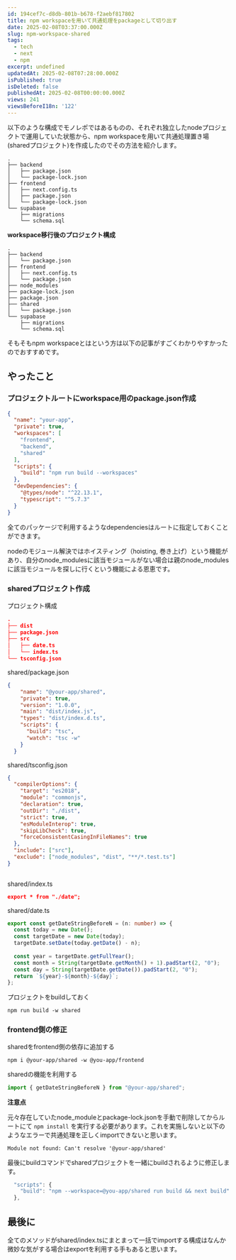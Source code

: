 ```yaml
---
id: 194cef7c-d8db-801b-b678-f2aebf817802
title: npm workspaceを用いて共通処理をpackageとして切り出す
date: 2025-02-08T03:37:00.000Z
slug: npm-workspace-shared
tags:
  - tech
  - next
  - npm
excerpt: undefined
updatedAt: 2025-02-08T07:28:00.000Z
isPublished: true
isDeleted: false
publishedAt: 2025-02-08T00:00:00.000Z
views: 241
viewsBeforeI18n: '122'
---
```

  
以下のような構成でモノレポではあるものの、それぞれ独立したnodeプロジェクトで運用していた状態から、npm workspaceを用いて共通処理置き場(sharedプロジェクト)を作成したのでその方法を紹介します。  
  
  
```text
.  
├── backend  
│   ├── package.json  
│   └── package-lock.json  
├── frontend  
│   ├── next.config.ts  
│   ├── package.json  
│   └── package-lock.json  
└── supabase  
    ├── migrations  
    └── schema.sql  
```  
  
  
**workspace移行後のプロジェクト構成**   
  
  
```text
.  
├── backend  
│   └── package.json  
├── frontend  
│   ├── next.config.ts  
│   └── package.json  
├── node_modules  
├── package-lock.json  
├── package.json  
├── shared  
│   └── package.json  
└── supabase  
    ├── migrations  
    └── schema.sql  
```  
  
  
そもそもnpm workspaceとはという方は以下の記事がすごくわかりやすかったのでおすすめです。  
  
  
<Bookmark href="https://zenn.dev/suin/scraps/20896e54419069" />
  
  
## やったこと   
  
  
### プロジェクトルートにworkspace用のpackage.json作成   
  
  
```json  
{  
  "name": "your-app",  
  "private": true,  
  "workspaces": [  
    "frontend",  
    "backend",  
    "shared"  
  ],  
  "scripts": {  
    "build": "npm run build --workspaces"  
  },  
  "devDependencies": {  
    "@types/node": "^22.13.1",  
    "typescript": "^5.7.3"  
  }  
}  
```  
  
  
全てのパッケージで利用するようなdependenciesはルートに指定しておくことができます。  
  
  
nodeのモジュール解決ではホイスティング（hoisting, 巻き上げ）という機能があり、自分のnode_modulesに該当モジュールがない場合は親のnode_modulesに該当モジュールを探しに行くという機能による恩恵です。  
  
  
### sharedプロジェクト作成  
  
  
プロジェクト構成  
  
  
```json  
.  
├── dist  
├── package.json  
├── src  
│   ├── date.ts  
│   └── index.ts  
└── tsconfig.json  
```  
  
  
shared/package.json  
  
  
```json  
{  
    "name": "@your-app/shared",  
    "private": true,  
    "version": "1.0.0",  
    "main": "dist/index.js",  
    "types": "dist/index.d.ts",  
    "scripts": {  
      "build": "tsc",  
      "watch": "tsc -w"  
    }  
  }  
```  
  
  
shared/tsconfig.json  
  
  
```json  
{  
  "compilerOptions": {  
    "target": "es2018",  
    "module": "commonjs",  
    "declaration": true,  
    "outDir": "./dist",  
    "strict": true,  
    "esModuleInterop": true,  
    "skipLibCheck": true,  
    "forceConsistentCasingInFileNames": true  
  },  
  "include": ["src"],  
  "exclude": ["node_modules", "dist", "**/*.test.ts"]  
}  
  
```  
  
  
shared/index.ts  
  
  
```json  
export * from "./date";  
```  
  
  
shared/date.ts  
  
  
```typescript  
export const getDateStringBeforeN = (n: number) => {  
  const today = new Date();  
  const targetDate = new Date(today);  
  targetDate.setDate(today.getDate() - n);  
  
  const year = targetDate.getFullYear();  
  const month = String(targetDate.getMonth() + 1).padStart(2, "0");  
  const day = String(targetDate.getDate()).padStart(2, "0");  
  return `${year}-${month}-${day}`;  
};  
```  
  
  
プロジェクトをbuildしておく  
  
  
```shell  
npm run build -w shared  
```  
  
  
### frontend側の修正  
  
  
sharedをfrontend側の依存に追加する  
  
  
```shell  
npm i @your-app/shared -w @you-app/frontend  
```  
  
  
sharedの機能を利用する  
  
  
```typescript  
import { getDateStringBeforeN } from "@your-app/shared";  
```  
  
  
**注意点**  
  
  
元々存在していたnode_moduleとpackage-lock.jsonを手動で削除してからルートにて `npm install` を実行する必要があります。これを実施しないと以下のようなエラーで共通処理を正しくimportできないと思います。  
  
  
```text
Module not found: Can't resolve '@your-app/shared'  
```  
  
  
最後にbuildコマンドでsharedプロジェクトを一緒にbuildされるように修正します。  
  
  
```typescript  
  "scripts": {  
    "build": "npm --workspace=@you-app/shared run build && next build"  
  },  
```  
  
  
## 最後に  
  
  
全てのメソッドがshared/index.tsにまとまって一括でimportする構成はなんか微妙な気がする場合はexportを利用する手もあると思います。  
  
  
<Bookmark href="https://zenn.dev/makotot/articles/5edb504ef7d2e6" />
  
